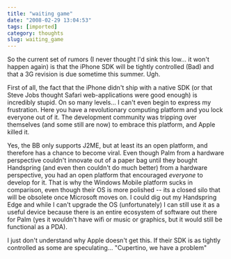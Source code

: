 ```yaml
---
title: "waiting game"
date: "2008-02-29 13:04:53"
tags: [imported]
category: thoughts
slug: waiting_game
---
```


So the current set of rumors (I never thought I'd sink this low... it won't happen again) is that the iPhone SDK will be tightly controlled (Bad) and that a 3G revision is due sometime this summer. Ugh.

First of all, the fact that the iPhone didn't ship with a native SDK (or that Steve Jobs thought Safari web-applications were good enough) is incredibly stupid. On so many levels... I can't even begin to express my frustration. Here you have a revolutionary computing platform and you lock everyone out of it. The development community was tripping over themselves (and some still are now) to embrace this platform, and Apple killed it.

Yes, the BB only supports J2ME, but at least its an open platform, and therefore has a chance to become viral. Even though Palm from a hardware perspective couldn't innovate out of a paper bag until they bought Handspring (and even then couldn't do much better) from a hardware perspective, you had an open platform that encouraged <em>everyone</em> to develop for it. That is why the Windows Mobile platform sucks in comparison, even though their OS is more polished -- its a closed silo that will be obsolete once Microsoft moves on. I could dig out my Handspring Edge and while I can't upgrade the OS (unfortunately) I can still use it as a useful device because there is an entire ecosystem of software out there for Palm (yes it wouldn't have wifi or music or graphics, but it would still be functional as a PDA).

I just don't understand why Apple doesn't get this. If their SDK is as tightly controlled as some are speculating... "Cupertino, we have a problem"
